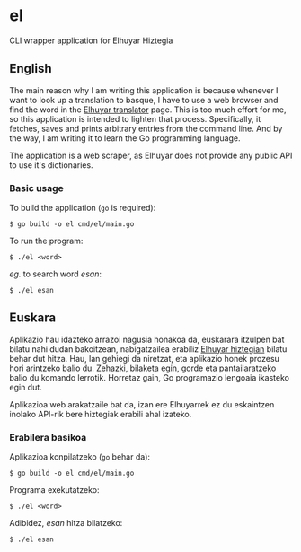 # el
CLI wrapper application for Elhuyar Hiztegia

## English
The main reason why I am writing this application is because
whenever I want to look up a translation to basque, I have to use
a web browser and find the word in the
[Elhuyar translator](https://hiztegiak.elhuyar.eus/) page. This is
too much effort for me, so this application is intended to lighten that process.
Specifically, it fetches, saves and prints arbitrary entries from the command line.
And by the way, I am writing it to learn the Go programming language.

The application is a web scraper, as Elhuyar does not provide any public API
to use it's dictionaries.

### Basic usage
To build the application (`go` is required):
```
$ go build -o el cmd/el/main.go
```

To run the program:
```
$ ./el <word>
```
*eg.* to search word *esan*:
```
$ ./el esan
```

## Euskara
Aplikazio hau idazteko arrazoi nagusia honakoa da, euskarara itzulpen
bat bilatu nahi dudan bakoitzean, nabigatzailea erabiliz [Elhuyar hiztegian](https://hiztegiak.elhuyar.eus/)
bilatu behar dut hitza. Hau, lan gehiegi da niretzat, eta aplikazio honek
prozesu hori arintzeko balio du. Zehazki, bilaketa egin, gorde eta pantailaratzeko
balio du komando lerrotik. Horretaz gain, Go programazio lengoaia ikasteko egin dut.

Aplikazioa web arakatzaile bat da, izan ere Elhuyarrek ez du eskaintzen inolako API-rik
bere hiztegiak erabili ahal izateko.

### Erabilera basikoa
Aplikazioa konpilatzeko (`go` behar da):
```
$ go build -o el cmd/el/main.go
```

Programa exekutatzeko:
```
$ ./el <word>
```
Adibidez, *esan* hitza bilatzeko:
```
$ ./el esan
```
